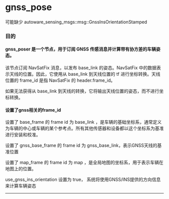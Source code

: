 # gnss_pose

可能缺少 autoware_sensing_msgs::msg::GnssInsOrientationStamped


### 目的

#### gnss_poser 是一个节点，用于订阅 GNSS 传感消息并计算带有协方差的车辆姿态。

该节点订阅 NavSatFix 消息，以发布 base_link 的姿态。NavSatFix 中的数据表示天线的位置。因此，它使用从 base_link 到天线位置的 tf 进行坐标转换。天线位置的 frame_id 是指 NavSatFix 的 header.frame_id。

如果无法获得从 base_link 到天线的转换，它将输出天线位置的姿态，而不进行坐标转换。


#### 设置了gnss相关的frame_id 

设置了 base_frame 的 frame id 为 base_link 	，是车辆的基础坐标系，通常定义为车辆的中心或车辆的某个参考点。所有其他传感器和设备都以这个坐标系为基准进行安装和校准。

设置了 gnss_base_frame 的 frame id 为	gnss_base_link，表示GNSS天线的基准位置

设置了 map_frame 	的	frame id 为 	map 	，是全局地图的坐标系，用于表示车辆在地图上的位置。

use_gnss_ins_orientation 	设置为	true， 系统将使用GNSS/INS提供的方向信息来计算车辆姿态

---

